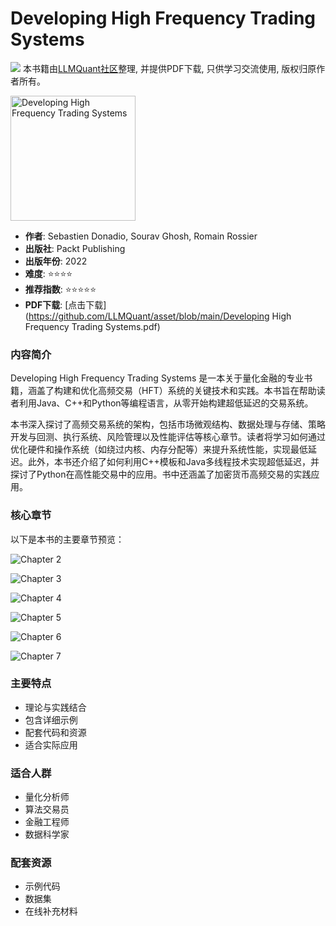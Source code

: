 # Developing High Frequency Trading Systems

![](https://fastly.jsdelivr.net/gh/bucketio/img3@main/2024/09/04/1725464231869-e0b2f727-2a0f-4270-bf6c-31ddc350426a.gif)
本书籍由[LLMQuant社区](https://llmquant.com/)整理, 并提供PDF下载, 只供学习交流使用, 版权归原作者所有。

<img src="1.png" alt="Developing High Frequency Trading Systems" width="200"/>

- **作者**: Sebastien Donadio, Sourav Ghosh, Romain Rossier
- **出版社**: Packt Publishing
- **出版年份**: 2022
- **难度**: ⭐⭐⭐⭐
- **推荐指数**: ⭐⭐⭐⭐⭐
- **PDF下载**: [点击下载](https://github.com/LLMQuant/asset/blob/main/Developing High Frequency Trading Systems.pdf)

### 内容简介

Developing High Frequency Trading Systems 是一本关于量化金融的专业书籍，涵盖了构建和优化高频交易（HFT）系统的关键技术和实践。本书旨在帮助读者利用Java、C++和Python等编程语言，从零开始构建超低延迟的交易系统。

本书深入探讨了高频交易系统的架构，包括市场微观结构、数据处理与存储、策略开发与回测、执行系统、风险管理以及性能评估等核心章节。读者将学习如何通过优化硬件和操作系统（如绕过内核、内存分配等）来提升系统性能，实现最低延迟。此外，本书还介绍了如何利用C++模板和Java多线程技术实现超低延迟，并探讨了Python在高性能交易中的应用。书中还涵盖了加密货币高频交易的实践应用。

### 核心章节

以下是本书的主要章节预览：

![Chapter 2](2.png)

![Chapter 3](3.png)

![Chapter 4](4.png)

![Chapter 5](5.png)

![Chapter 6](6.png)

![Chapter 7](7.png)

### 主要特点

- 理论与实践结合
- 包含详细示例
- 配套代码和资源
- 适合实际应用

### 适合人群

- 量化分析师
- 算法交易员
- 金融工程师
- 数据科学家

### 配套资源

- 示例代码
- 数据集
- 在线补充材料